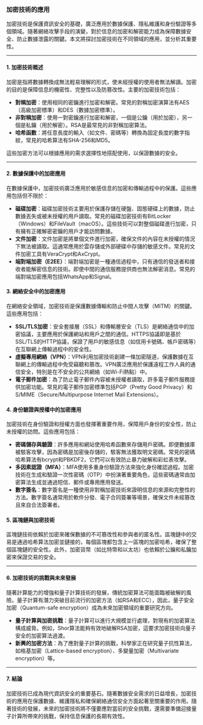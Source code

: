 ### **加密技術的應用**

加密技術是保護資訊安全的基礎，廣泛應用於數據保護、隱私維護和身份驗證等多個領域。隨著網絡攻擊手段的演變，對於信息的加密和解密能力成為保障數據安全、防止數據泄露的關鍵。本文將探討加密技術在不同領域的應用，並分析其重要性。

---

#### **1. 加密技術概述**

加密是指將數據轉換成無法輕易理解的形式，使未經授權的使用者無法解讀。加密的目的是保障信息的機密性、完整性以及防篡改性。主要的加密技術包括：

- **對稱加密**：使用相同的密鑰進行加密和解密。常見的對稱加密演算法有AES（高級加密標準）和DES（數據加密標準）。
- **非對稱加密**：使用一對密鑰進行加密和解密，一個是公鑰（用於加密），另一個是私鑰（用於解密）。RSA是最常見的非對稱加密算法。
- **哈希函數**：將任意長度的輸入（如文件、密碼等）轉換為固定長度的數字指紋，常見的哈希算法有SHA-256和MD5。

這些加密方法可以根據應用的需求選擇性地搭配使用，以保證數據的安全。

---

#### **2. 數據保護中的加密應用**

在數據保護中，加密技術廣泛應用於敏感信息的加密和傳輸過程中的保護。這些應用包括但不限於：

- **磁碟加密**：磁碟加密技術主要用於保護存儲在硬盤、固態硬碟上的數據，防止數據丟失或被未授權的用戶讀取。常見的磁碟加密技術有BitLocker（Windows）和FileVault（macOS）。這些技術可以對整個磁碟進行加密，只有擁有正確解密密鑰的用戶才能訪問數據。
- **文件加密**：文件加密是將單個文件進行加密，確保文件的內容在未授權的情況下無法被讀取。這通常應用於雲存儲或外部硬碟中存儲的敏感文件。常見的文件加密工具有VeraCrypt和AxCrypt。
- **端對端加密（E2EE）**：端對端加密是一種通信過程中，只有通信的發送者和接收者能解密信息的技術。即使中間的通信服務提供商也無法解密消息。常見的端對端加密應用包括WhatsApp和Signal。

#### **3. 網絡安全中的加密應用**

在網絡安全領域，加密技術是保護數據傳輸和防止中間人攻擊（MITM）的關鍵。這些應用包括：

- **SSL/TLS加密**：安全套接層（SSL）和傳輸層安全（TLS）是網絡通信中的加密協議，主要應用於保護網站和用戶之間的通信。HTTPS協議即是基於SSL/TLS的HTTP協議，保證了用戶的敏感信息（如信用卡號碼、帳戶密碼等）在互聯網上傳輸過程中的安全性。
- **虛擬專用網絡（VPN）**：VPN利用加密技術創建一條加密隧道，保護數據在互聯網上的傳輸過程中免受竊聽和篡改。VPN廣泛應用於保護遠程工作人員的通信安全，特別是在不安全的公共網絡（如Wi-Fi熱點）中。
- **電子郵件加密**：為了防止電子郵件內容被未授權者讀取，許多電子郵件服務提供加密功能。常見的電子郵件加密標準包括PGP（Pretty Good Privacy）和S/MIME（Secure/Multipurpose Internet Mail Extensions）。

#### **4. 身份驗證與授權中的加密應用**

加密技術在身份驗證和授權方面也發揮著重要作用，保障用戶身份的安全性，防止未授權的訪問。這些應用包括：

- **密碼儲存與驗證**：許多應用和網站使用哈希函數來存儲用戶密碼。即便數據庫被駭客攻擊，因為密碼是加密後存儲的，駭客無法獲取明文密碼。常見的密碼哈希算法有bcrypt和PBKDF2，它們可以有效防止暴力破解和彩虹表攻擊。
- **多因素認證（MFA）**：MFA使用多重身份驗證方法來強化身份確認過程。加密技術在生成和驗證一次性密碼（OTP）中扮演著重要角色，這些密碼通常由加密算法生成並通過短信、郵件或專用應用發送。
- **數字簽名**：數字簽名是一種使用非對稱加密技術來證明信息的來源和完整性的方法。數字簽名通常用於軟件分發、電子合同簽署等場景，確保文件未經篡改且來自合法簽署者。

#### **5. 區塊鏈與加密技術**

區塊鏈技術依賴於加密來確保數據的不可篡改性和參與者的匿名性。區塊鏈中的交易是通過哈希算法加密並鏈接的，每個區塊都包含上一區塊的加密哈希，確保了整個區塊鏈的安全性。此外，加密貨幣（如比特幣和以太坊）也依賴於公鑰和私鑰加密來保證交易的安全。

---

#### **6. 加密技術的挑戰與未來發展**

隨著計算能力的增強和量子計算技術的發展，傳統加密算法可能面臨被破解的風險。量子計算有潛力突破目前流行的加密方法（如RSA和ECC），因此，量子安全加密（Quantum-safe encryption）成為未來加密領域的重要研究方向。

- **量子計算與加密挑戰**：量子計算可以進行大規模並行處理，對現有的加密算法構成威脅。例如，Shor算法能夠有效地破解RSA加密，這要求加密技術向量子安全的加密算法過渡。
- **新興的加密方法**：為了應對量子計算的挑戰，科學家正在研究量子抗性算法，如格基加密（Lattice-based encryption）、多變量加密（Multivariate encryption）等。

---

#### **7. 結論**

加密技術已成為現代資訊安全的重要基石。隨著數據安全需求的日益增長，加密技術的應用在保護數據、維護隱私和確保網絡通信安全方面起著至關重要的作用。隨著技術的發展，未來的加密技術將不僅要應對當前的安全挑戰，還需要準備迎接量子計算所帶來的挑戰，保持信息保護的長期有效性。